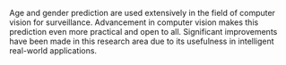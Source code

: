 Age and gender prediction are used extensively in the field of computer vision for surveillance. Advancement in computer vision makes this prediction even more practical and open to all. Significant improvements have been made in this research area due to its usefulness in intelligent real-world applications.
